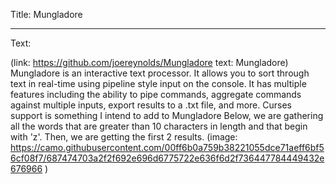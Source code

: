 Title: Mungladore

----

Text: 

(link: https://github.com/joereynolds/Mungladore text: Mungladore)
Mungladore is an interactive text processor. It allows you to sort through text in real-time using pipeline style input on the console. It has multiple features including the ability to pipe commands,  aggregate commands against multiple inputs, export results to a .txt file, and more. Curses support is something I intend to add to Mungladore
Below, we are gathering all the words that are greater than 10 characters in length and that begin with 'z'. Then, we are getting the first 2 results.
(image: https://camo.githubusercontent.com/00ff6b0a759b38221055dce71aeff6bf56cf08f7/687474703a2f2f692e696d6775722e636f6d2f736447784449432e676966 )